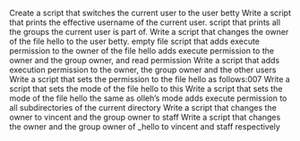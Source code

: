 Create a script that switches the current user to the user betty
Write a script that prints the effective username of the current user.
script that prints all the groups the current user is part of.
Write a script that changes the owner of the file hello to the user betty.
empty file
script that adds execute permission to the owner of the file hello
adds execute permission to the owner and the group owner, and read permission
Write a script that adds execution permission to the owner, the group owner and the other users
Write a script that sets the permission to the file hello as follows:007
Write a script that sets the mode of the file hello to this
Write a script that sets the mode of the file hello the same as olleh’s mode
adds execute permission to all subdirectories of the current directory
Write a script that changes the owner to vincent and the group owner to staff
Write a script that changes the owner and the group owner of _hello to vincent and staff respectively

